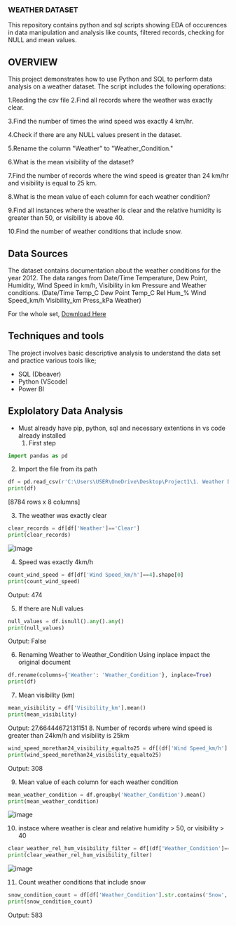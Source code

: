 ### WEATHER DATASET ###
This repository contains python and sql scripts showing EDA of occurences in data manipulation and analysis like counts, filtered records, checking for NULL and mean values.
## OVERVIEW ##
This project demonstrates how to use Python and SQL to perform data analysis on a weather dataset. The script includes the following operations:

1.Reading the csv file
2.Find all records where the weather was exactly clear.

3.Find the number of times the wind speed was exactly 4 km/hr.

4.Check if there are any NULL values present in the dataset.

5.Rename the column "Weather" to "Weather_Condition."

6.What is the mean visibility of the dataset?

7.Find the number of records where the wind speed is greater than 24 km/hr and visibility is equal to 25 km.

8.What is the mean value of each column for each weather condition?

9.Find all instances where the weather is clear and the relative humidity is greater than 50, or visibility is above 40.

10.Find the number of weather conditions that include snow.

## Data Sources ##
The dataset contains documentation about the weather conditions for the year 2012. The data ranges from Date/Time	Temperature,	Dew Point, Humidity,	Wind Speed in km/h,	Visibility in km	Pressure and Weather conditions.
(Date/Time	Temp_C	Dew Point Temp_C	Rel Hum_%	Wind Speed_km/h	Visibility_km	Press_kPa	Weather)


For the whole set, [Download Here](https://www.kaggle.com/datasets/ayushmi77al/weather-data-set-for-beginners)
## Techniques and tools ##
The project involves basic descriptive analysis to understand the data set and practice various tools like;
- SQL (Dbeaver)
- Python (VScode)
- Power BI
## Explolatory Data Analysis ##
* Must already have pip, python, sql and necessary extentions in vs code already installed
  1. First step
```python
import pandas as pd
```
  2. Import the file from its path
```python
df = pd.read_csv(r'C:\Users\USER\OneDrive\Desktop\Project1\1. Weather Data.csv')
print(df)
```
[8784 rows x 8 columns]

  3. The weather was exactly clear
```python
clear_records = df[df['Weather']=='Clear']
print(clear_records)
```
![image](https://github.com/user-attachments/assets/1956d72e-28a5-4951-b934-838a11d89099)

  4. Speed was exactly 4km/h
```python
count_wind_speed = df[df['Wind Speed_km/h']==4].shape[0]
print(count_wind_speed)
```
Output: 474

  5. If there are Null values
```python
null_values = df.isnull().any().any()
print(null_values)
```
Output: False

  6. Renaming Weather to Weather_Condition
Using inplace impact the original document
```python
df.rename(columns={'Weather': 'Weather_Condition'}, inplace=True)
print(df)
```
  7. Mean visibility (km)
```python
mean_visibility = df['Visibility_km'].mean()
print(mean_visibility)
```
Output: 27.66444672131151
  8. Number of records where wind speed is greater than 24km/h and visibility is 25km
```python
wind_speed_morethan24_visibility_equalto25 = df[(df['Wind Speed_km/h'] > 24) &(df['Visibility_km']==25)].shape[0]
print(wind_speed_morethan24_visibility_equalto25)
```
Output: 308

  9. Mean value of each column for each weather condition
```python
mean_weather_condition = df.groupby('Weather_Condition').mean()
print(mean_weather_condition)
```
![image](https://github.com/user-attachments/assets/5cec79cd-2256-4a37-9d2c-3cdce538f7e5)


  10. instace where weather is clear and relative humidity > 50, or visibility > 40
```python
clear_weather_rel_hum_visibility_filter = df[(df['Weather_Condition']== 'Clear')& (df['Rel Hum_%'] > 50) | (df['Visibility_km']>40)]
print(clear_weather_rel_hum_visibility_filter)
```
![image](https://github.com/user-attachments/assets/0686d909-9fef-4247-9242-1b506f57f03e)


  11. Count weather conditions that include snow
```python
snow_condition_count = df[df['Weather_Condition'].str.contains('Snow', case=False)].shape[0]
print(snow_condition_count)
```
Output: 583


